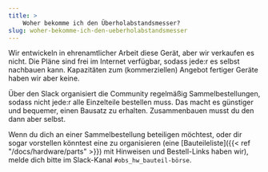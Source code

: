 ```yaml
---
title: >
    Woher bekomme ich den Überholabstandsmesser?
slug: woher-bekomme-ich-den-ueberholabstandsmesser
---
```


Wir entwickeln in ehrenamtlicher Arbeit diese Gerät, aber wir verkaufen es
nicht. Die Pläne sind frei im Internet verfügbar, sodass jede:r es selbst
nachbauen kann. Kapazitäten zum (kommerziellen) Angebot fertiger Geräte haben
wir aber keine.

Über den Slack organisiert die Community regelmäßig Sammelbestellungen, sodass
nicht jede:r alle Einzelteile bestellen muss. Das macht es günstiger und
bequemer, einen Bausatz zu erhalten. Zusammenbauen musst du den dann aber selbst.

Wenn du dich an einer Sammelbestellung beteiligen möchtest, oder dir sogar
vorstellen könntest eine zu organisieren (eine [Bauteileliste]({{< ref
"/docs/hardware/parts" >}}) mit Hinweisen und Bestell-Links haben wir), melde
dich bitte im Slack-Kanal `#obs_hw_bauteil-börse`.
